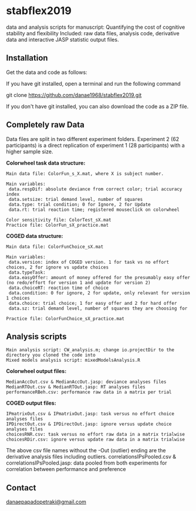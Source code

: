 # stabflex2019
data and analysis scripts for manuscript: Quantifying the cost of cognitive stability and flexibility
Included: raw data files, analysis code, derivative data and interactive JASP statistic output files. 


## Installation

Get the data and code as follows:

If you have git installed, open a terminal and run the following command

git clone https://github.com/danae1968/stabflex2019.git

If you don't have git installed, you can also download the code as a ZIP file.


## Completely raw Data 
Data files are split in two different experiment folders. Experiment 2 (62 participants) is a direct replication of experiment 1 (28 participants) with a higher sample size.

**Colorwheel task data structure:** 

	Main data file: ColorFun_s_X.mat, where X is subject number.
	
	Main variables:
	 data.respDif: absolute deviance from correct color; trial accuracy index
	 data.setsize: trial demand level, number of squares
	 data.type: trial condition; 0 for Ignore, 2 for Update
	 data.rt: trial reaction time; registered mouseclick on colorwheel 

	Color sensitivity file: ColorTest_sX.mat
	Practice file: ColorFun_sX_practice.mat

**COGED data structure:**

	Main data file: ColorFunChoice_sX.mat

	Main variables:
	 data.version: index of COGED version. 1 for task vs no effort choices, 2 for ignore vs update choices
	 data.typeTask: 
	 data.easyOffer: amount of money offered for the presumably easy offer (no redo/effort for version 1 and update for version 2)
	 data.choiceRT: reaction time of choice
	 data.condition: 0 for ignore, 2 for update, only relevant for version 1 choices
	 data.choice: trial choice; 1 for easy offer and 2 for hard offer
	 data.sz: trial demand level, number of squares they are choosing for

	Practice file: ColorFunChoice_sX_practice.mat

## Analysis scripts
	Main analysis script: CW_analysis.m; change io.projectDir to the directory you cloned the code into
	Mixed models analysis script: mixedModelsAnalysis.R

**Colorwheel output files:** 

	MedianAccOut.csv & MedianAccOut.jasp: deviance analyses files
	MedianRTOut.csv & MedianRTOut.jasp: RT analyses files
	performanceRBeh.csv: performance raw data in a matrix per trial

**COGED output files:** 

	IPmatrixOut.csv & IPmatrixOut.jasp: task versus no effort choice analyses files
	IPDirectOut.csv & IPDirectOut.jasp: ignore versus update choice analyses files
	choicesRNR.csv: task versus no effort raw data in a matrix trialwise
	choicesRDir.csv: ignore versus update raw data in a matrix trialwise

The above csv file names without the -Out (outlier) ending are the derivative analysis files including outliers.
correlationsIPsPooled.csv & correlationsIPsPooled.jasp: data pooled from both experiments for correlation between performance and preference

## Contact

danaepapadopetraki@gmail.com
